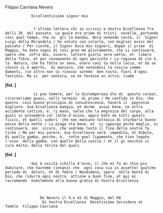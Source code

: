 Filippo Cavriana
Nevers




        
            
                Eccellentissimo signor mio


                 l'ultima lettera chi io scrissi a Vostra Eccellenza fra delli 28  del passato. La quale era prima di tristi  novelle, portando cosi quel tempo, che io  gli la mandai. Hora venendo costà, il  Signor Luigi della Mirandola / ho voluto con solarla, con miglior avisi del passato / Per cioché, il Signor Duca mio Signori, doppo il primo  di Maggio, ha dato segni di cosi gran me glioramento, che si continuerà, spero che  infra doi, ossero. lettere giorni sere netto, et  libero della fibre, et per cosequente di ogni pericolo / La ragione di ciò è, la  Natura, che ha fatto un seno, overo cavi ta nella lacca, et da se stesso si è aperto,  di maniera, che votandosi la coscia comme damenti, (se altro non si rinova) saremo  ben tosto, fuori d'ogni fastidio. Ma si  per ventura, se ne facesse un altro; (come


                
**[fol. ]**


                 si puo temere, per la distempera̍za u̍lo di  questo corpo), ritorneriamo quasi, nelli termini  di prima / Ma confido in Dio, che questo  cosi buono principio di convalescenza, haverà il  pogresso migliore. Sua Eccellenza mangia, et dorme  assai bene, ne altro accidente cattivo, e, ri maso, salvo che la megrezza del corpo, alla  quali si provederá col latte d'asina, appro bato da tutti questi fisici, et quelli sudori  che non mancano tuttavia di sturbarla buono  pezzo della notte / La piaga sta bene, et  si sppurga anche meglio, si continuerà, son  sicuro, che vedremo tosto il fine delle nostre fa tiche / Ma per mio parere, Sua Eccellenza serà  impedita, et dibole, di quella gamba, perche, è,  rotto quel ligamento, che tien legato l'osso  della gamba, con quello della coscia / et il gi nocchio si cura molto; dalla ferita del quali


                
**[fol. ]**


                mai è uscita schilla d'osso, il che mi fa an chio piu dubitare, che havremo (innanzi che  ogni cosa sia in assetto) qualche periodo di  dolori, et di febre / Nondimeno, spero  nelle bontà di Dio, che ridurrà ogni nostra  attione a buon fine, et qui mi raccomando  humilmente alla buona gratia di Vostra Eccellenza


                
                    De Nevers il 4.o di di Maggio, del 68
                     Di Vostra Eccellenza  Devotissimo Servidore et  fedele  Filippo Cavriana
                


            
        
    